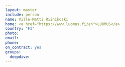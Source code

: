 ```yaml
---
layout: master
include: person
name: Ville-Matti Riihikoski
home: <a href="https://www.luomus.fi/en">LUOMUS</a>
country: "FI"
photo:
email:
phone:
on_contract: yes
groups:
  deepdive:
---
```

